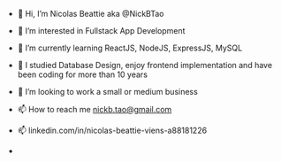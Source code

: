 - 👋 Hi, I’m Nicolas Beattie aka @NickBTao

- 👀 I’m interested in Fullstack App Development
- 🌱 I’m currently learning ReactJS, NodeJS, ExpressJS, MySQL
- 🌱 I studied Database Design, enjoy frontend implementation and have been coding for more than 10 years
- 💞️ I’m looking to work a small or medium business
- 📫 How to reach me nickb.tao@gmail.com
- 📫 linkedin.com/in/nicolas-beattie-viens-a88181226
- 


<!---
NickBTao/NickBTao is a ✨ special ✨ repository because its `README.md` (this file) appears on your GitHub profile.
You can click the Preview link to take a look at your changes.
--->
